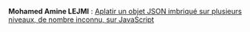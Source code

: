 
 **Mohamed Amine LEJMI** : [Aplatir un objet JSON imbriqué sur plusieurs niveaux, de nombre inconnu, sur JavaScript](https://medium.com/@lejmi.amine/aplatir-un-objet-json-imbriqu%C3%A9-sur-plusieurs-niveaux-de-nombre-inconnu-sur-javascript-7249f24a7577) 
